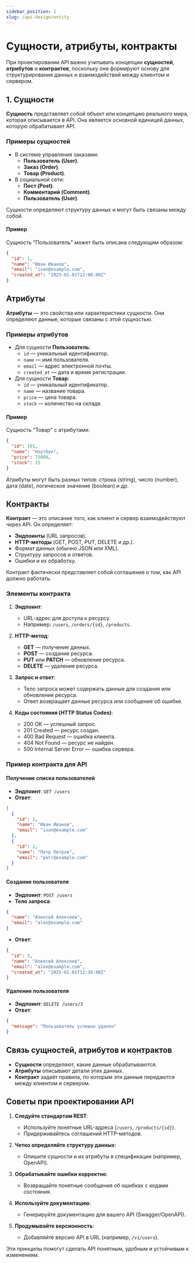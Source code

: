 ```yaml
---
sidebar_position: 1
slug: /api-design/entity
---
```


# Сущности, атрибуты, контракты 

При проектировании API важно учитывать концепции **сущностей**, **атрибутов** и **контрактов**, поскольку они формируют основу для структурирования данных и взаимодействий между клиентом и сервером.

## 1. Сущности

**Сущность** представляет собой объект или концепцию реального мира, которая описывается в API. Она является основной единицей данных, которую обрабатывает API.

### Примеры сущностей

- В системе управления заказами:
  - **Пользователь (User)**.
  - **Заказ (Order)**.
  - **Товар (Product)**.
- В социальной сети:
  - **Пост (Post)**.
  - **Комментарий (Comment)**.
  - **Пользователь (User)**.

Сущности определяют структуру данных и могут быть связаны между собой.

#### Пример

Сущность "Пользователь" может быть описана следующим образом:

```json
{
  "id": 1,
  "name": "Иван Иванов",
  "email": "ivan@example.com",
  "created_at": "2025-01-01T12:00:00Z"
}
```

## Атрибуты

**Атрибуты** — это свойства или характеристики сущности. Они определяют данные, которые связаны с этой сущностью.

### Примеры атрибутов

- Для сущности **Пользователь**:
  - `id` — уникальный идентификатор.
  - `name` — имя пользователя.
  - `email` — адрес электронной почты.
  - `created_at` — дата и время регистрации.
- Для сущности **Товар**:
  - `id` — уникальный идентификатор.
  - `name` — название товара.
  - `price` — цена товара.
  - `stock` — количество на складе.

#### Пример

Сущность "Товар" с атрибутами:

```json
{
  "id": 101,
  "name": "Ноутбук",
  "price": 75000,
  "stock": 15
}
```

Атрибуты могут быть разных типов: строка (string), число (number), дата (date), логическое значение (boolean) и др.

## Контракты

**Контракт** — это описание того, как клиент и сервер взаимодействуют через API. Он определяет:

- **Эндпоинты** (URL запросов).
- **HTTP-методы** (GET, POST, PUT, DELETE и др.).
- Формат данных (обычно JSON или XML).
- Структуру запросов и ответов.
- Ошибки и их обработку.

Контракт фактически представляет собой соглашение о том, как API должно работать.

### Элементы контракта

1. **Эндпоинт**:
   - URL-адрес для доступа к ресурсу.
   - Например: `/users`, `/orders/{id}`, `/products`.

2. **HTTP-метод**:
   - **GET** — получение данных.
   - **POST** — создание ресурса.
   - **PUT** или **PATCH** — обновление ресурса.
   - **DELETE** — удаление ресурса.

3. **Запрос и ответ**:
   - Тело запроса может содержать данные для создания или обновления ресурса.
   - Ответ возвращает данные ресурса или сообщение об ошибке.

4. **Коды состояния (HTTP Status Codes)**:
   - 200 OK — успешный запрос.
   - 201 Created — ресурс создан.
   - 400 Bad Request — ошибка клиента.
   - 404 Not Found — ресурс не найден.
   - 500 Internal Server Error — ошибка сервера.

### Пример контракта для API

#### Получение списка пользователей

- **Эндпоинт**: `GET /users`
- **Ответ**:

```json
[
  {
    "id": 1,
    "name": "Иван Иванов",
    "email": "ivan@example.com"
  },
  {
    "id": 2,
    "name": "Петр Петров",
    "email": "petr@example.com"
  }
]
```

#### Создание пользователя

- **Эндпоинт**: `POST /users`
- **Тело запроса**:

```json
{
  "name": "Алексей Алексеев",
  "email": "alex@example.com"
}
```

- **Ответ**:

```json
{
  "id": 3,
  "name": "Алексей Алексеев",
  "email": "alex@example.com",
  "created_at": "2025-01-01T12:30:00Z"
}
```

#### Удаление пользователя

- **Эндпоинт**: `DELETE /users/3`
- **Ответ**:

```json
{
  "message": "Пользователь успешно удален"
}
```

## Связь сущностей, атрибутов и контрактов

- **Сущности** определяют, какие данные обрабатываются.
- **Атрибуты** описывают детали этих данных.
- **Контракт** задаёт правила, по которым эти данные передаются между клиентом и сервером.

## Советы при проектировании API

1. **Следуйте стандартам REST**:
   - Используйте понятные URL-адреса (`/users`, `/products/{id}`).
   - Придерживайтесь соглашений HTTP-методов.

2. **Четко определяйте структуру данных**:
   - Опишите сущности и их атрибуты в спецификации (например, OpenAPI).

3. **Обрабатывайте ошибки корректно**:
   - Возвращайте понятные сообщения об ошибках с кодами состояния.

4. **Используйте документацию**:
   - Генерируйте документацию для вашего API (Swagger/OpenAPI).

5. **Продумывайте версионность**:
   - Добавляйте версию API в URL (например, `/v1/users`).

Эти принципы помогут сделать API понятным, удобным и устойчивым к изменениям.
